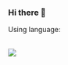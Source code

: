 ### Hi there 👋

<!--
**Spooder02/Spooder02** is a ✨ _special_ ✨ repository because its `README.md` (this file) appears on your GitHub profile.--!>

<p>Using language:<p><br>
<img src="https://img.shields.io/badge/#00599C?style=flat&logo=cplusplus&logoColor=000000">

